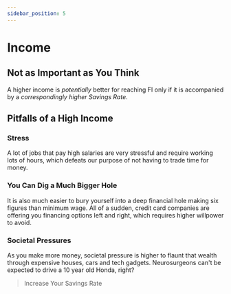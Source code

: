 ```yaml
---
sidebar_position: 5
---
```


# Income

## Not as Important as You Think

A higher income is *potentially* better for reaching FI only if it is accompanied by a *correspondingly higher Savings Rate*.

## Pitfalls of a High Income

### Stress

A lot of jobs that pay high salaries are very stressful and require working lots of hours, which defeats our purpose of not having to trade time for money.

### You Can Dig a Much Bigger Hole

It is also much easier to bury yourself into a deep financial hole making six figures than minimum wage. All of a sudden, credit card companies are offering you financing options left and right, which requires higher willpower to avoid.

### Societal Pressures

As you make more money, societal pressure is higher to flaunt that wealth through expensive houses, cars and tech gadgets. Neurosurgeons can't be expected to drive a 10 year old Honda, right?

>Increase Your Savings Rate